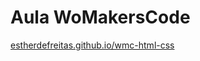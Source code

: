 # Aula WoMakersCode
[estherdefreitas.github.io/wmc-html-css](https://estherdefreitas.github.io/wmc-html-css)
